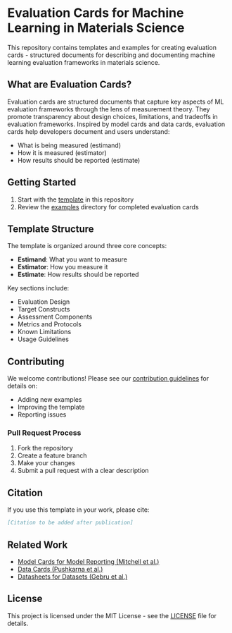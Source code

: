 # Evaluation Cards for Machine Learning in Materials Science

This repository contains templates and examples for creating evaluation cards - structured documents for describing and documenting machine learning evaluation frameworks in materials science.

## What are Evaluation Cards?

Evaluation cards are structured documents that capture key aspects of ML evaluation frameworks through the lens of measurement theory. They promote transparency about design choices, limitations, and tradeoffs in evaluation frameworks. Inspired by model cards and data cards, evaluation cards help developers document and users understand:

- What is being measured (estimand)
- How it is measured (estimator)
- How results should be reported (estimate)

## Getting Started

1. Start with the [template](./template.md) in this repository
2. Review the [examples](./examples/) directory for completed evaluation cards


## Template Structure

The template is organized around three core concepts:

- **Estimand**: What you want to measure
- **Estimator**: How you measure it
- **Estimate**: How results should be reported

Key sections include:
- Evaluation Design
- Target Constructs
- Assessment Components
- Metrics and Protocols
- Known Limitations
- Usage Guidelines


## Contributing

We welcome contributions! Please see our [contribution guidelines](CONTRIBUTING.md) for details on:
- Adding new examples
- Improving the template
- Reporting issues

### Pull Request Process

1. Fork the repository
2. Create a feature branch
3. Make your changes
4. Submit a pull request with a clear description


## Citation

If you use this template in your work, please cite:
```bibtex
[Citation to be added after publication]
```

## Related Work

- [Model Cards for Model Reporting (Mitchell et al.)](https://arxiv.org/abs/1810.03993)
- [Data Cards (Pushkarna et al.)](https://arxiv.org/abs/2204.01075)
- [Datasheets for Datasets (Gebru et al.)](https://arxiv.org/abs/1803.09010)

## License

This project is licensed under the MIT License - see the [LICENSE](LICENSE) file for details.

